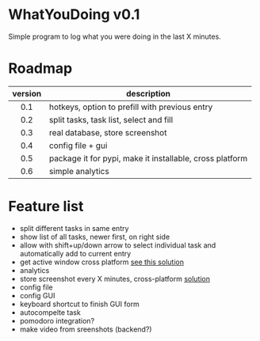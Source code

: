 # WhatYouDoing  v0.1

Simple program to log what you were doing in the last X minutes.

# Roadmap
| version | description                                              |
|:-------:|----------------------------------------------------------|
|   0.1   | hotkeys, option to prefill with previous entry           |
|   0.2   | split tasks, task list, select and fill                  |
|   0.3   | real database, store screenshot                          |
|   0.4   | config file + gui                                        |
|   0.5   | package it for pypi, make it installable, cross platform |
|   0.6   | simple analytics                                         |

# Feature list
- split different tasks in same entry
- show list of all tasks, newer first, on right side
- allow with shift+up/down arrow to select individual task and automatically add to current entry
- get active window cross platform [see this solution](https://stackoverflow.com/a/36419702/2904853)
- analytics
- store screenshot every X minutes, cross-platform [solution](https://stackoverflow.com/a/49868566/2904853)
- config file
- config GUI
- keyboard shortcut to finish GUI form
- autocompelte task
- pomodoro integration?
- make video from sreenshots (backend?)


